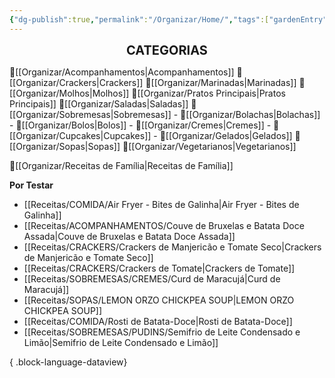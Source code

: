 ```yaml
---
{"dg-publish":true,"permalink":"/Organizar/Home/","tags":["gardenEntry"]}
---
```


<div style="text-align: center;"> <span style="font-size: 20px;"><b>CATEGORIAS</b></span> </div>

🍚[[Organizar/Acompanhamentos\|Acompanhamentos]]
🥟[[Organizar/Crackers\|Crackers]]
🥣[[Organizar/Marinadas\|Marinadas]]
🧉[[Organizar/Molhos\|Molhos]]
🍗[[Organizar/Pratos Principais\|Pratos Principais]]
🥗[[Organizar/Saladas\|Saladas]]
🍭[[Organizar/Sobremesas\|Sobremesas]]
	- 🍪[[Organizar/Bolachas\|Bolachas]]
	- 🍰[[Organizar/Bolos\|Bolos]]
	- 🍯[[Organizar/Cremes\|Cremes]]
	- 🧁[[Organizar/Cupcakes\|Cupcakes]]
	- 🍧[[Organizar/Gelados\|Gelados]]
🍲[[Organizar/Sopas\|Sopas]]
🌿[[Organizar/Vegetarianos\|Vegetarianos]]

🏡[[Organizar/Receitas de Família\|Receitas de Família]]

**Por Testar**
- [[Receitas/COMIDA/Air Fryer - Bites de Galinha\|Air Fryer - Bites de Galinha]]
- [[Receitas/ACOMPANHAMENTOS/Couve de Bruxelas e Batata Doce Assada\|Couve de Bruxelas e Batata Doce Assada]]
- [[Receitas/CRACKERS/Crackers de Manjericão e Tomate Seco\|Crackers de Manjericão e Tomate Seco]]
- [[Receitas/CRACKERS/Crackers de Tomate\|Crackers de Tomate]]
- [[Receitas/SOBREMESAS/CREMES/Curd de Maracujá\|Curd de Maracujá]]
- [[Receitas/SOPAS/LEMON ORZO CHICKPEA SOUP\|LEMON ORZO CHICKPEA SOUP]]
- [[Receitas/COMIDA/Rosti de Batata-Doce\|Rosti de Batata-Doce]]
- [[Receitas/SOBREMESAS/PUDINS/Semifrio de Leite Condensado e Limão\|Semifrio de Leite Condensado e Limão]]

{ .block-language-dataview}
